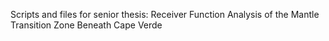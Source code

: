 Scripts and files for senior thesis: Receiver Function Analysis of the Mantle Transition Zone Beneath Cape Verde
